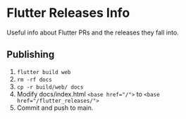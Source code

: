 # Flutter Releases Info

Useful info about Flutter PRs and the releases they fall into.

## Publishing

 1. `flutter build web`
 2. `rm -rf docs`
 3. `cp -r build/web/ docs`
 4. Modify docs/index.html `<base href="/">` to `<base href="/flutter_releases/">`
 5. Commit and push to main.
